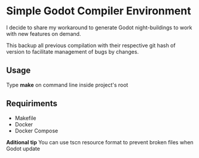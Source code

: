# Simple Godot Compiler Environment

I decide to share my workaround to generate Godot night-buildings to work with new features on demand.

This backup all previous compilation with their respective git hash of version to facilitate management of bugs by changes.

## Usage

Type **make** on command line inside project's root

## Requiriments

- Makefile
- Docker
- Docker Compose

**Aditional tip** You can use tscn resource format to prevent broken files when Godot update
